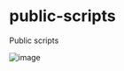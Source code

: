 # public-scripts
Public scripts

![image](https://github.com/user-attachments/assets/462378f0-9043-47b8-996a-c30fdee5f4b0)

